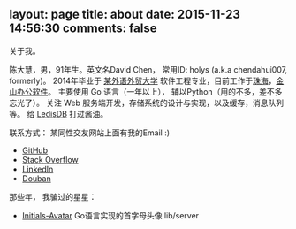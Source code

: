 layout: page
title: about
date: 2015-11-23 14:56:30
comments: false
---

关于我。

陈大慧，男，91年生。英文名David Chen， 常用ID: holys (a.k.a chendahui007, formerly)。
2014年毕业于 [某外语外贸大学](http://www.gdufs.edu.cn/) 软件工程专业，目前工作于[珠海](http://j.map.baidu.com/8efq7)，[金山办公软件](http://www.wps.cn)。
主要使用 Go 语言（一年以上）， 辅以Python（用的不多，差不多忘光了）。 关注 Web 服务端开发，存储系统的设计与实现，以及缓存，消息队列等。 给 [LedisDB](https://github.com/siddontang/ledisdb/graphs/contributors) 打过酱油。

联系方式： 某同性交友网站上面有我的Email :)

- [GitHub](https://github.com/holys)
- [Stack Overflow](http://stackoverflow.com/users/1297203/holys?tab=profile)
- [LinkedIn](https://cn.linkedin.com/in/chendahui)
- [Douban](http://www.douban.com/people/chendahui007/)


那些年， 我骗过的星星：

- [Initials-Avatar](https://github.com/holys/initials-avatar)  Go语言实现的首字母头像 lib/server
